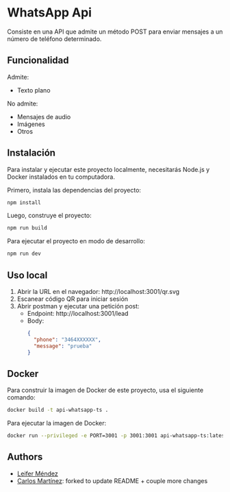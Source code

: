 # WhatsApp Api

Consiste en una API que admite un método POST para enviar mensajes a un número de teléfono determinado.

## Funcionalidad

Admite:

- Texto plano

No admite:

- Mensajes de audio
- Imágenes
- Otros

## Instalación

Para instalar y ejecutar este proyecto localmente, necesitarás Node.js y Docker instalados en tu computadora.

Primero, instala las dependencias del proyecto:

```bash
npm install
```

Luego, construye el proyecto:

```bash
npm run build
```

Para ejecutar el proyecto en modo de desarrollo:

```bash
npm run dev
```

## Uso local

1. Abrir la URL en el navegador:
   http://localhost:3001/qr.svg
2. Escanear código QR para iniciar sesión
3. Abrir postman y ejecutar una petición post:
   - Endpoint: http://localhost:3001/lead
   - Body:
     ```json
     {
       "phone": "3464XXXXXX",
       "message": "prueba"
     }
     ```

## Docker

Para construir la imagen de Docker de este proyecto, usa el siguiente comando:

```bash
docker build -t api-whatsapp-ts .
```

Para ejecutar la imagen de Docker:

```bash
docker run --privileged -e PORT=3001 -p 3001:3001 api-whatsapp-ts:latest
```

## Authors

- [Leifer Méndez](https://github.com/leifermendez)
- [Carlos Martínez](https://github.com/carlosmgv02): forked to update README + couple more changes
